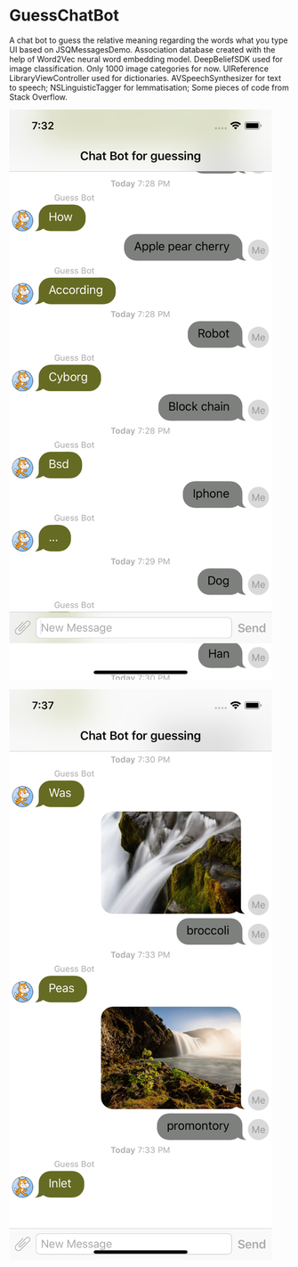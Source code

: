 # GuessChatBot
A chat bot to guess the relative meaning regarding the words what you type
UI based on JSQMessagesDemo.
Association database created with the help of Word2Vec neural word embedding model.
DeepBeliefSDK used for image classification. Only 1000 image categories for now.
UIReference​Library​View​Controller used for dictionaries.
AVSpeechSynthesizer for text to speech;
NSLinguisticTagger for lemmatisation;
Some pieces of code from Stack Overflow.

![Screen Shot](https://github.com/joanthan-liu/GuessChatBot/blob/develop/Simulator%20Screen%20Shot%20-%20iPhone%20X%20-%202018-03-11%20at%2019.32.36.png?raw=true)

![Screen Shot](https://github.com/joanthan-liu/GuessChatBot/blob/develop/Simulator%20Screen%20Shot%20-%20iPhone%20X%20-%202018-03-11%20at%2019.37.49.png?raw=true)
